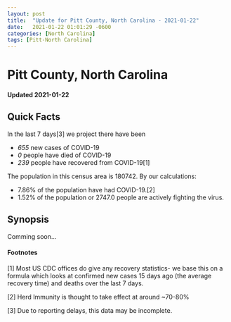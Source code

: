 ```yaml
---
layout: post
title:  "Update for Pitt County, North Carolina - 2021-01-22"
date:   2021-01-22 01:01:29 -0600
categories: [North Carolina]
tags: [Pitt-North Carolina]
---
```


# Pitt County, North Carolina
#### Updated 2021-01-22

## Quick Facts

In the last 7 days[3] we project there have been
- *655* new cases of COVID-19
- *0* people have died of COVID-19
- *239* people have recovered from COVID-19[1]

The population in this census area is 180742. By our calculations:
- 7.86% of the population have had COVID-19.[2]
- 1.52% of the population or 2747.0 people are actively fighting the virus.

## Synopsis

Comming soon...


#### Footnotes

[1] Most US CDC offices do give any recovery statistics- we base this on a formula which looks at confirmed new cases
15 days ago (the average recovery time) and deaths over the last 7 days.

[2] Herd Immunity is thought to take effect at around ~70-80%

[3] Due to reporting delays, this data may be incomplete.
 
    
